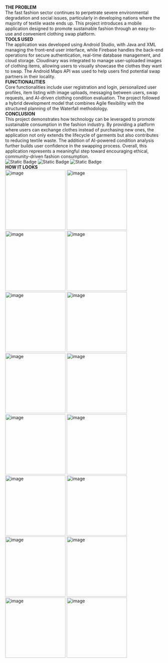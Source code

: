  **THE PROBLEM**<br>
The fast fashion sector continues to perpetrate severe environmental degradation and social issues, particularly in developing nations where the majority of textile waste ends up. This project introduces a mobile application designed to promote sustainable fashion through an easy-to-use and convenient clothing swap platform.<br>
**TOOLS USED**<br>
The application was developed using Android Studio, with Java and XML managing the front-end user interface, while Firebase handles the back-end operations for secure authentication, real-time database management, and cloud storage. Cloudinary was integrated to manage user-uploaded images of clothing items, allowing users to visually showcase the clothes they want to swap. The Android Maps API was used to help users find potential swap partners in their locality.<br>
**FUNCTIONALITIES**<br>
Core functionalities include user registration and login, personalized user profiles, item listing with image uploads, messaging between users, swap requests, and AI-driven clothing condition evaluation. The project followed a hybrid development model that combines Agile flexibility with the structured planning of the Waterfall methodology.<br>
**CONCLUSION**<br>
This project demonstrates how technology can be leveraged to promote sustainable consumption in the fashion industry. By providing a platform where users can exchange clothes instead of purchasing new ones, the application not only extends the lifecycle of garments but also contributes to reducing textile waste. The addition of AI-powered condition analysis further builds user confidence in the swapping process. Overall, this application represents a meaningful step toward encouraging ethical, community-driven fashion consumption.<br>
![Static Badge](https://img.shields.io/badge/Java-red)
![Static Badge](https://img.shields.io/badge/xml-blue)
![Static Badge](https://img.shields.io/badge/Android_Studio-red)<br>
**HOW IT LOOKS**<br>
<img width="192" alt="image" src="https://github.com/user-attachments/assets/a4be0692-4fb6-4acb-a3ba-19548ced8d22" />
<img width="192" alt="image" src="https://github.com/user-attachments/assets/0916d2e6-1ad4-48d0-b9d8-f5915395781f" />
<img width="192" alt="image" src="https://github.com/user-attachments/assets/c1b814e3-c8bb-45b4-8bf1-c32095a2e276" />
<img width="192" alt="image" src="https://github.com/user-attachments/assets/a84cdd5d-718a-4777-85c1-8e45985abe1b" />
<img width="192" alt="image" src="https://github.com/user-attachments/assets/f912cc19-5ea7-4185-8966-d442df262ac9" />
<img width="192" alt="image" src="https://github.com/user-attachments/assets/0d30e809-fd31-4bbd-b6a3-1ff2d9dc30f0" />
<img width="192" alt="image" src="https://github.com/user-attachments/assets/720835ad-5ffa-4f4e-9b61-35e1815025d7" />
<img width="192" alt="image" src="https://github.com/user-attachments/assets/f85b1758-5e00-4e33-beda-6aa21374ca85" />
<img width="192" alt="image" src="https://github.com/user-attachments/assets/3fb07506-4fe4-42f9-a8d1-7078aa9fc7cd" />
<img width="192" alt="image" src="https://github.com/user-attachments/assets/d573aeed-854f-44e5-b862-718a2e0f299d" />
<img width="192" alt="image" src="https://github.com/user-attachments/assets/807aa9d6-f3a5-4a04-aa41-30b427aef1fc" />
<img width="192" alt="image" src="https://github.com/user-attachments/assets/8a1b0616-f0aa-4000-8817-cad8bc35f305" />
<img width="192" alt="image" src="https://github.com/user-attachments/assets/80862c11-5c22-42b6-98ed-50da7bba1142" />
<img width="192" alt="image" src="https://github.com/user-attachments/assets/9df4177c-f52e-459a-b65d-5040f7feac89" />
<img width="192" alt="image" src="https://github.com/user-attachments/assets/e842d478-5f35-4e06-b226-960747771dd2" />
<img width="192" alt="image" src="https://github.com/user-attachments/assets/50a6a6ef-fa36-4f04-a91f-d42515541126" />


















